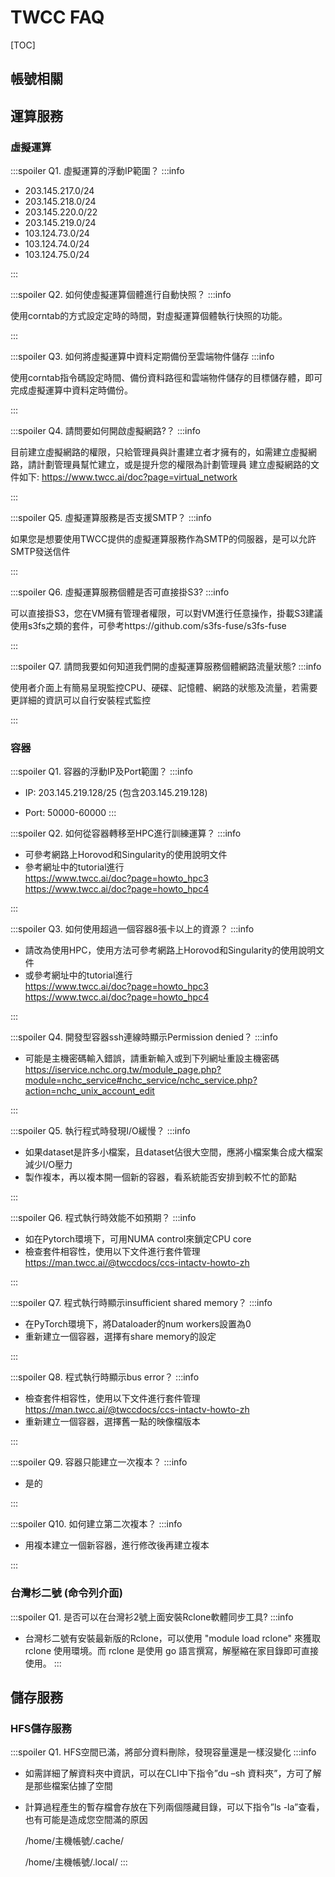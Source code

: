 # TWCC FAQ

[TOC]

## 帳號相關

## 運算服務

### 虛擬運算 

:::spoiler Q1. 虛擬運算的浮動IP範圍？
:::info

- 203.145.217.0/24
- 203.145.218.0/24
- 203.145.220.0/22
- 203.145.219.0/24
- 103.124.73.0/24
- 103.124.74.0/24
- 103.124.75.0/24

:::

:::spoiler Q2. 如何使虛擬運算個體進行自動快照？
:::info

使用corntab的方式設定定時的時間，對虛擬運算個體執行快照的功能。

:::

:::spoiler Q3. 如何將虛擬運算中資料定期備份至雲端物件儲存
:::info

使用corntab指令碼設定時間、備份資料路徑和雲端物件儲存的目標儲存體，即可完成虛擬運算中資料定時備份。

:::

:::spoiler Q4. 請問要如何開啟虛擬網路?？
:::info

目前建立虛擬網路的權限，只給管理員與計畫建立者才擁有的，如需建立虛擬網路，請計劃管理員幫忙建立，或是提升您的權限為計劃管理員
建立虛擬網路的文件如下:
https://www.twcc.ai/doc?page=virtual_network

:::

:::spoiler Q5. 虛擬運算服務是否支援SMTP？
:::info

如果您是想要使用TWCC提供的虛擬運算服務作為SMTP的伺服器，是可以允許SMTP發送信件

:::

:::spoiler Q6. 虛擬運算服務個體是否可直接掛S3?
:::info

可以直接掛S3，您在VM擁有管理者權限，可以對VM進行任意操作，掛載S3建議使用s3fs之類的套件，可參考https://github.com/s3fs-fuse/s3fs-fuse

:::

:::spoiler Q7. 請問我要如何知道我們開的虛擬運算服務個體網路流量狀態?
:::info

使用者介面上有簡易呈現監控CPU、硬碟、記憶體、網路的狀態及流量，若需要更詳細的資訊可以自行安裝程式監控

:::

### 容器

:::spoiler Q1. 容器的浮動IP及Port範圍？
:::info

* IP:
203.145.219.128/25 (包含203.145.219.128)

* Port:
50000-60000
:::

:::spoiler Q2. 如何從容器轉移至HPC進行訓練運算？
:::info

* 可參考網路上Horovod和Singularity的使用說明文件
* 參考網址中的tutorial進行  
https://www.twcc.ai/doc?page=howto_hpc3  
https://www.twcc.ai/doc?page=howto_hpc4

:::

:::spoiler Q3. 如何使用超過一個容器8張卡以上的資源？
:::info

* 請改為使用HPC，使用方法可參考網路上Horovod和Singularity的使用說明文件
* 或參考網址中的tutorial進行  
https://www.twcc.ai/doc?page=howto_hpc3  
https://www.twcc.ai/doc?page=howto_hpc4

:::

:::spoiler Q4. 開發型容器ssh連線時顯示Permission denied？
:::info

* 可能是主機密碼輸入錯誤，請重新輸入或到下列網址重設主機密碼  
https://iservice.nchc.org.tw/module_page.php?module=nchc_service#nchc_service/nchc_service.php?action=nchc_unix_account_edit

:::

:::spoiler Q5. 執行程式時發現I/O緩慢？
:::info

* 如果dataset是許多小檔案，且dataset佔很大空間，應將小檔案集合成大檔案減少I/O壓力
* 製作複本，再以複本開一個新的容器，看系統能否安排到較不忙的節點

:::

:::spoiler Q6. 程式執行時效能不如預期？
:::info

* 如在Pytorch環境下，可用NUMA control來鎖定CPU core
* 檢查套件相容性，使用以下文件進行套件管理  
https://man.twcc.ai/@twccdocs/ccs-intactv-howto-zh

:::

:::spoiler Q7. 程式執行時顯示insufficient shared memory？
:::info

* 在PyTorch環境下，將Dataloader的num workers設置為0
* 重新建立一個容器，選擇有share memory的設定

:::

:::spoiler Q8. 程式執行時顯示bus error？
:::info

* 檢查套件相容性，使用以下文件進行套件管理  
https://man.twcc.ai/@twccdocs/ccs-intactv-howto-zh
* 重新建立一個容器，選擇舊一點的映像檔版本

:::

:::spoiler Q9. 容器只能建立一次複本？
:::info

* 是的

:::

:::spoiler Q10. 如何建立第二次複本？
:::info

* 用複本建立一個新容器，進行修改後再建立複本

:::

### 台灣杉二號 (命令列介面)
:::spoiler Q1. 是否可以在台灣衫2號上面安裝Rclone軟體同步工具?
:::info
* 台灣杉二號有安裝最新版的Rclone，可以使用  "module  load  rclone" 來獲取  rclone  使用環境。而  rclone  是使用  go  語言撰寫，解壓縮在家目錄即可直接使用。
:::


## 儲存服務
### HFS儲存服務
:::spoiler Q1. HFS空間已滿，將部分資料刪除，發現容量還是一樣沒變化
:::info

* 如需詳細了解資料夾中資訊，可以在CLI中下指令”du –sh 資料夾”，方可了解是那些檔案佔據了空間

* 計算過程產生的暫存檔會存放在下列兩個隱藏目錄，可以下指令”ls -la”查看，也有可能是造成您空間滿的原因

    /home/主機帳號/.cache/
    
    /home/主機帳號/.local/
:::